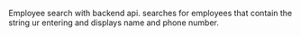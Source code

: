 Employee search with backend api. searches for employees that contain the string ur entering and displays name and phone number.
